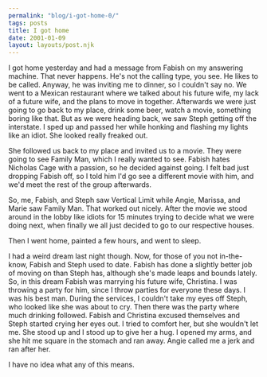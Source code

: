 ```yaml
---
permalink: "blog/i-got-home-0/"
tags: posts
title: I got home
date: 2001-01-09
layout: layouts/post.njk
---
```


I got home yesterday and had a message from Fabish on my answering machine. That never happens. He's not the calling type, you see. He likes to be called. Anyway, he was inviting me to dinner, so I couldn't say no. We went to a Mexican restaurant where we talked about his future wife, my lack of a future wife, and the plans to move in together. Afterwards we were just going to go back to my place, drink some beer, watch a movie, something boring like that. But as we were heading back, we saw Steph getting off the interstate. I sped up and passed her while honking and flashing my lights like an idiot. She looked really freaked out.

She followed us back to my place and invited us to a movie. They were going to see Family Man, which I really wanted to see. Fabish hates Nicholas Cage with a passion, so he decided against going. I felt bad just dropping Fabish off, so I told him I'd go see a different movie with him, and we'd meet the rest of the group afterwards. 

So, me, Fabish, and Steph saw Vertical Limit while Angie, Marissa, and Marie saw Family Man. That worked out nicely. After the movie we stood around in the lobby like idiots for 15 minutes trying to decide what we were doing next, when finally we all just decided to go to our respective houses. 

Then I went home, painted a few hours, and went to sleep. 

I had a weird dream last night though. Now, for those of you not in-the-know, Fabish and Steph used to date. Fabish has done a slightly better job of moving on than Steph has, although she's made leaps and bounds lately. So, in this dream Fabish was marrying his future wife, Christina. I was throwing a party for him, since I throw parties for everyone these days. I was his best man. During the services, I couldn't take my eyes off Steph, who looked like she was about to cry. Then there was the party where much drinking followed. Fabish and Christina excused themselves and Steph started crying her eyes out. I tried to comfort her, but she wouldn't let me. She stood up and I stood up to give her a hug. I opened my arms, and she hit me square in the stomach and ran away. Angie called me a jerk and ran after her.

I have no idea what any of this means.